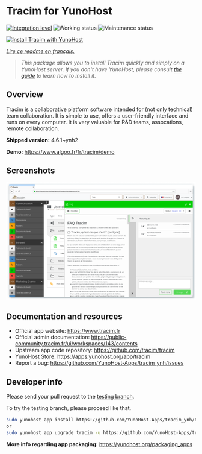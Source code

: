 <!--
N.B.: This README was automatically generated by https://github.com/YunoHost/apps/tree/master/tools/README-generator
It shall NOT be edited by hand.
-->

# Tracim for YunoHost

[![Integration level](https://dash.yunohost.org/integration/tracim.svg)](https://dash.yunohost.org/appci/app/tracim) ![Working status](https://ci-apps.yunohost.org/ci/badges/tracim.status.svg) ![Maintenance status](https://ci-apps.yunohost.org/ci/badges/tracim.maintain.svg)

[![Install Tracim with YunoHost](https://install-app.yunohost.org/install-with-yunohost.svg)](https://install-app.yunohost.org/?app=tracim)

*[Lire ce readme en français.](./README_fr.md)*

> *This package allows you to install Tracim quickly and simply on a YunoHost server.
If you don't have YunoHost, please consult [the guide](https://yunohost.org/#/install) to learn how to install it.*

## Overview

Tracim is a collaborative platform software intended for (not only technical) team collaboration. It is simple to use, offers a user-friendly interface and runs on every computer. It is very valuable for R&D teams, assocations, remote collaboration.


**Shipped version:** 4.6.1~ynh2

**Demo:** https://www.algoo.fr/fr/tracim/demo

## Screenshots

![Screenshot of Tracim](./doc/screenshots/feature_app_document.png)

## Documentation and resources

* Official app website: <https://www.tracim.fr>
* Official admin documentation: <https://public-community.tracim.fr/ui/workspaces/143/contents>
* Upstream app code repository: <https://github.com/tracim/tracim>
* YunoHost Store: <https://apps.yunohost.org/app/tracim>
* Report a bug: <https://github.com/YunoHost-Apps/tracim_ynh/issues>

## Developer info

Please send your pull request to the [testing branch](https://github.com/YunoHost-Apps/tracim_ynh/tree/testing).

To try the testing branch, please proceed like that.

``` bash
sudo yunohost app install https://github.com/YunoHost-Apps/tracim_ynh/tree/testing --debug
or
sudo yunohost app upgrade tracim -u https://github.com/YunoHost-Apps/tracim_ynh/tree/testing --debug
```

**More info regarding app packaging:** <https://yunohost.org/packaging_apps>
